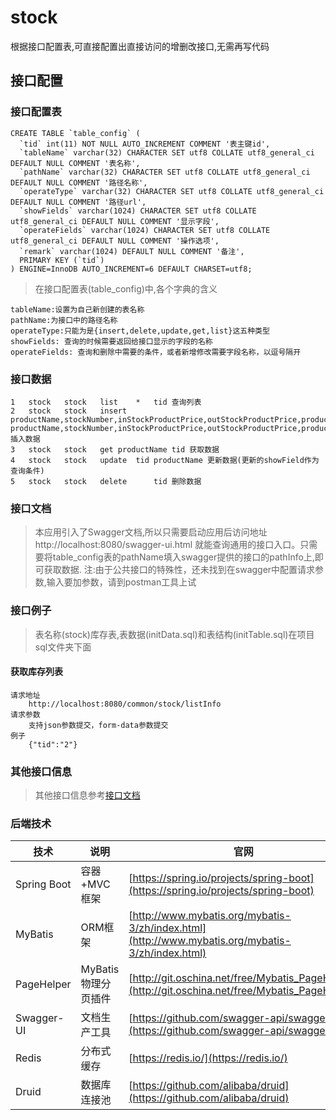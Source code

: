 # stock
根据接口配置表,可直接配置出直接访问的增删改接口,无需再写代码

## 接口配置

### 接口配置表
    CREATE TABLE `table_config` (
      `tid` int(11) NOT NULL AUTO_INCREMENT COMMENT '表主键id',
      `tableName` varchar(32) CHARACTER SET utf8 COLLATE utf8_general_ci DEFAULT NULL COMMENT '表名称',
      `pathName` varchar(32) CHARACTER SET utf8 COLLATE utf8_general_ci DEFAULT NULL COMMENT '路径名称',
      `operateType` varchar(32) CHARACTER SET utf8 COLLATE utf8_general_ci DEFAULT NULL COMMENT '路径url',
      `showFields` varchar(1024) CHARACTER SET utf8 COLLATE utf8_general_ci DEFAULT NULL COMMENT '显示字段',
      `operateFields` varchar(1024) CHARACTER SET utf8 COLLATE utf8_general_ci DEFAULT NULL COMMENT '操作选项',
      `remark` varchar(1024) DEFAULT NULL COMMENT '备注',
      PRIMARY KEY (`tid`)
    ) ENGINE=InnoDB AUTO_INCREMENT=6 DEFAULT CHARSET=utf8;  
    
> 在接口配置表(table_config)中,各个字典的含义
    
    tableName:设置为自己新创建的表名称
    pathName:为接口中的路径名称
    operateType:只能为是{insert,delete,update,get,list}这五种类型
    showFields: 查询的时候需要返回给接口显示的字段的名称
    operateFields: 查询和删除中需要的条件，或者新增修改需要字段名称，以逗号隔开
    
### 接口数据    
    1	stock	stock	list	*	tid	查询列表
    2	stock	stock	insert	productName,stockNumber,inStockProductPrice,outStockProductPrice,productCategory	productName,stockNumber,inStockProductPrice,outStockProductPrice,productCategory	插入数据
    3	stock	stock	get	productName	tid	获取数据
    4	stock	stock	update	tid	productName	更新数据(更新的showField作为查询条件)
    5	stock	stock	delete		tid	删除数据


### 接口文档
> 本应用引入了Swagger文档,所以只需要启动应用后访问地址 http://localhost:8080/swagger-ui.html
就能查询通用的接口入口。只需要将table_config表的pathName填入swagger提供的接口的pathInfo上,即可获取数据.
注:由于公共接口的特殊性，还未找到在swagger中配置请求参数,输入要加参数，请到postman工具上试

### 接口例子
> 表名称(stock)库存表,表数据(initData.sql)和表结构(initTable.sql)在项目sql文件夹下面

#### 获取库存列表
    请求地址  
        http://localhost:8080/common/stock/listInfo  
    请求参数  
        支持json参数提交，form-data参数提交
    例子 
        {"tid":"2"}

### 其他接口信息
>其他接口信息参考[接口文档](https://apizza.net/pro/#/project/88237b8b4a8ae7dc3339f2104fac9689/browse)

### 后端技术

| 技术                 | 说明                | 官网                                                         |
| -------------------- | ------------------- | ------------------------------------------------------------ |
| Spring Boot          | 容器+MVC框架        | [https://spring.io/projects/spring-boot](https://spring.io/projects/spring-boot) |
| MyBatis              | ORM框架             | [http://www.mybatis.org/mybatis-3/zh/index.html](http://www.mybatis.org/mybatis-3/zh/index.html) |
| PageHelper           | MyBatis物理分页插件 | [http://git.oschina.net/free/Mybatis_PageHelper](http://git.oschina.net/free/Mybatis_PageHelper) |
| Swagger-UI           | 文档生产工具        | [https://github.com/swagger-api/swagger-ui](https://github.com/swagger-api/swagger-ui) |
| Redis                | 分布式缓存          | [https://redis.io/](https://redis.io/)                       |
| Druid                | 数据库连接池        | [https://github.com/alibaba/druid](https://github.com/alibaba/druid) |
